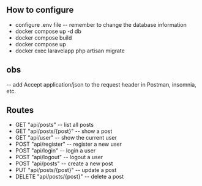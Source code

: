 ## How to configure
- configure .env file
-- remember to change the database information
- docker compose up -d db
- docker compose build
- docker compose up
- docker exec laravelapp php artisan migrate

## obs
-- add Accept application/json to the request header in Postman, insomnia, etc.

## Routes
- GET "api/posts" -- list all posts
- GET "api/posts/{post}" -- show a post
- GET "api/user" -- show the current user
- POST "api/register" -- register a new user
- POST "api/login" -- login a user
- POST "api/logout" -- logout a user
- POST "api/posts" -- create a new post
- PUT "api/posts/{post}" -- update a post
- DELETE "api/posts/{post}" -- delete a post